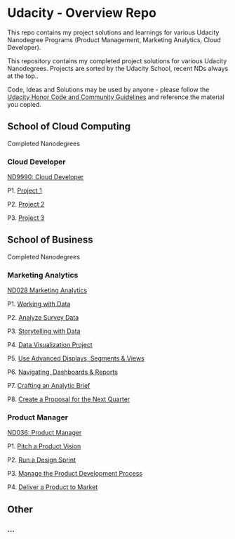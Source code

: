 # Udacity - Overview Repo
This repo contains my project solutions and learnings for various Udacity Nanodegree Programs (Product Management, Marketing Analytics, Cloud Developer).

This repository contains my completed project solutions for various Udacity Nanodegrees. Projects are sorted by the Udacity School, recent NDs always at the top..

Code, Ideas and Solutions may be used by anyone - please follow the [Udacity Honor Code and Community Guidelines](https://www.udacity.com/legal/en-eu/community-guidelines) and reference the material you copied.

## School of Cloud Computing
Completed Nanodegrees

### Cloud Developer
[ND9990: Cloud Developer](https://www.udacity.com/course/cloud-developer-nanodegree--nd9990)

P1. [Project 1](https://github.com)

P2. [Project 2](https://github.com)

P3. [Project 3](https://github.com)

## School of Business
Completed Nanodegrees

### Marketing Analytics
[ND028 Marketing Analytics](https://www.udacity.com/course/marketing-analytics-nanodegree--nd028)

P1. [Working with Data](https://github.com)

P2. [Analyze Survey Data](https://github.com)

P3. [Storytelling with Data](https://github.com)

P4. [Data Visualization Project](https://github.com)

P5. [Use Advanced Displays, Segments & Views](https://github.com)

P6. [Navigating, Dashboards & Reports](https://github.com)

P7. [Crafting an Analytic Brief](https://github.com)

P8. [Create a Proposal for the Next Quarter](https://github.com)

### Product Manager
[ND036: Product Manager](https://www.udacity.com/course/product-manager-nanodegree--nd036)

P1. [Pitch a Product Vision](https://github.com/chk-code/PMND-01-Pitch_Product_Vision)

P2. [Run a Design Sprint](https://github.com/chk-code/PMND-02-Run_Design_Sprint)

P3. [Manage the Product Development Process](https://github.com/chk-code/PMND-03-Manage_ProdDev_Proc)

P4. [Deliver a Product to Market](https://github.com/chk-code/PMND-04-Deliver_Prod_Market)

## Other
### ...
